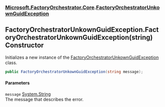 ### [Microsoft.FactoryOrchestrator.Core](Microsoft_FactoryOrchestrator_Core.md 'Microsoft.FactoryOrchestrator.Core').[FactoryOrchestratorUnkownGuidException](Microsoft_FactoryOrchestrator_Core_FactoryOrchestratorUnkownGuidException.md 'Microsoft.FactoryOrchestrator.Core.FactoryOrchestratorUnkownGuidException')
## FactoryOrchestratorUnkownGuidException.FactoryOrchestratorUnkownGuidException(string) Constructor
Initializes a new instance of the [FactoryOrchestratorUnkownGuidException](Microsoft_FactoryOrchestrator_Core_FactoryOrchestratorUnkownGuidException.md 'Microsoft.FactoryOrchestrator.Core.FactoryOrchestratorUnkownGuidException') class.  
```csharp
public FactoryOrchestratorUnkownGuidException(string message);
```
#### Parameters
<a name='Microsoft_FactoryOrchestrator_Core_FactoryOrchestratorUnkownGuidException_FactoryOrchestratorUnkownGuidException(string)_message'></a>
`message` [System.String](https://docs.microsoft.com/en-us/dotnet/api/System.String 'System.String')  
The message that describes the error.
  
